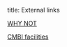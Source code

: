 title: External links

[WHY NOT](http://www.cmbi.ru.nl/WHY_NOT2/)

[CMBI facilities](http://swift.cmbi.ru.nl/gv/facilities/)


